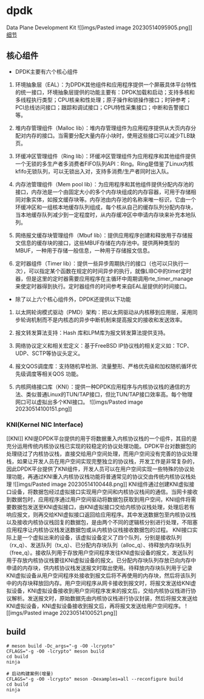 # dpdk
Data Plane Development Kit
![[imgs/Pasted image 20230514095905.png]]
[细节](https://www.cnblogs.com/xiaomayi-cyj/p/10543157.html)

## 核心组件
- DPDK主要有六个核心组件
1. 环境抽象层（EAL）：为DPDK其他组件和应用程序提供一个屏蔽具体平台特性的统一接口，环境抽象层提供的功能主要有：DPDK加载和启动；支持多核和多线程执行类型；CPU核亲和性处理；原子操作和锁操作接口；时钟参考；PCI总线访问接口；跟踪和调试接口；CPU特性采集接口；中断和告警接口等。

2. 堆内存管理组件（Malloc lib）：堆内存管理组件为应用程序提供从大页内存分配对内存的接口。当需要分配大量内存小块时，使用这些接口可以减少TLB缺页。

3. 环缓冲区管理组件（Ring lib）：环缓冲区管理组件为应用程序和其他组件提供一个无锁的多生产者多消费者FIFO队列API：Ring。Ring是借鉴了Linux内核kfifo无锁队列，可以无锁出入对，支持多消费/生产者同时出入队。

4. 内存池管理组件（Mem pool lib）：为应用程序和其他组件提供分配内存池的接口，内存池是一个由固定大小的多个内存块组成的内存容器，可用于存储相同对象实体，如报文缓存块等。内存池由内存池的名称来唯一标识，它由一个环缓冲区和一组核本地缓存队列组成，每个核从自己的缓存队列分配内存块，当本地缓存队列减少到一定程度时，从内存缓冲区中申请内存块来补充本地队列。

5. 网络报文缓存块管理组件（Mbuf lib）：提供应用程序创建和释放用于存储报文信息的缓存块的接口，这些MBUF存储在内存池中。提供两种类型的MBUF，一种用于存储一般信息，一种用于存储报文信息。

6. 定时器组件（Timer lib）：提供一些异步周期执行的接口（也可以只执行一次），可以指定某个函数在规定的时间异步的执行，就像LIBC中的timer定时器，但是这里的定时器需要应用程序在主循环中周期调用rte_timer_manage来使定时器得到执行。定时器组件的时间参考来自EAL层提供的时间接口。

- 除了以上六个核心组件外，DPDK还提供以下功能
1. 以太网轮询模式驱动（PMD）架构：把以太网驱动从内核移到应用层，采用同步轮询机制而不是内核态的异步中断机制来提高报文的接收和发送效率。

2. 报文转发算法支持：Hash 库和LPM库为报文转发算法提供支持。

3.  网络协议定义和相关宏定义：基于FreeBSD IP协议栈的相关定义如：TCP、UDP、SCTP等协议头定义。

4. 报文QOS调度库：支持随机早检测、流量整形、严格优先级和加权随机循环优先级调度等相关QOS 功能。

5. 内核网络接口库（KNI）：提供一种DPDK应用程序与内核协议栈的通信的方法、类似普通Linux的TUN/TAP接口，但比TUN/TAP接口效率高。每个物理网口可以虚拟出多个KNI接口。
![[imgs/Pasted image 20230514100151.png]]

### KNI(Kernel NIC Interface)
[[KNI]]
KNI是DPDK平台提供的用于将数据重入内核协议栈的一个组件，其目的是充分运用传统内核协议栈已实现的较稳定的协议处理功能。DPDK平台对数据包的处理绕过了内核协议栈，直接交给用户空间处理，而用户空间没有完善的协议处理栈，如果让开发人员在用户空间实现完整独立的协议栈，开发工作是非常复杂的，因此DPDK平台提供了KNI组件，开发人员可以在用户空间实现一些特殊的协议处理功能，再通过KNI重入内核协议栈功能将普通常见的协议交由传统内核协议栈处理
![[imgs/Pasted image 20230514100448.png]]
KNI组件通过创建KNI虚拟接口设备，将数据包经过虚拟接口实现用户空间和内核协议栈间的通信。当网卡接收到数据包时，应用程序通过用户空间驱动将数据包获取到用户空间，KNI组件将需要数据包发送至KNI虚拟接口，由KNI虚拟接口交给内核协议栈处理，处理后若有响应报文，则再交给KNI虚拟接口返回给应用程序。其中发送数据包至内核协议栈以及接收内核协议栈回复的数据包，是由两个不同的逻辑核分别进行处理，不阻塞应用程序让内核协议栈发送数据包或从内核协议栈接收数据包的过程。
KNI接口实际上是一个虚拟出来的设备，该虚拟设备定义了四个队列，分别是接收队列（rx_q）、发送队列（tx_q）、已分配内存块队列（alloc_q）、待释放内存块队列（free_q）。接收队列用于存放用户空间程序发往KNI虚拟设备的报文，发送队列用于存放内核协议栈要往KNI虚拟设备的报文。已分配内存块队列存放已向内存中申请的内存块，供内核协议栈发送报文时取出使用。待释放内存块队列用于记录KNI虚拟设备从用户空间程序处接收到报文后将不再使用的内存块，然后将该队列中的内存块释放回内存。用户空间程序从网卡接收到报文时，将报文发送给KNI虚拟设备，KNI虚拟设备接收到用户空间程序发来的报文后，交给内核协议栈进行协议解析。发送报文时，原始数据先由内核协议栈进行协议封装，然后将报文发送给KNI虚拟设备，KNI虚拟设备接收到报文后，再将报文发送给用户空间程序。
![[imgs/Pasted image 20230514100521.png]]

## build
```shell
# meson build -Dc_args="-g -O0 -lcrypto" 
CFLAGS="-g -O0 -lcrypto" meson build
cd build
ninja

# 启动构建案例(增量)
CFLAGS="-g -O0 -lcrypto" meson -Dexamples=all --reconfigure build
cd build
ninja
```
